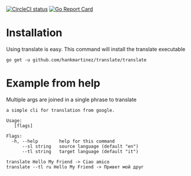 [![CircleCI status](https://circleci.com/gh/hankmartinez/translate.png?circle-token=:circle-token "CircleCI status")](https://circleci.com/gh/hankmartinez/translate)
[![Go Report Card](https://goreportcard.com/badge/github.com/hankmartinez/translate)](https://goreportcard.com/report/github.com/hankmartinez/translate)
# Installation

Using translate is easy. This command will install the translate executable

    go get -u github.com/hankmartinez/translate/translate

# Example from help

Multiple args are joined in a single phrase to translate 

    a simple cli for translation from google.
    
    Usage:
       [flags]
    
    Flags:
      -h, --help        help for this command
          --sl string   source language (default "en")
          --tl string   target language (default "it")  
          
    translate Hello My Friend -> Ciao amico    
    translate --tl ru Hello My Friend -> Привет мой друг
